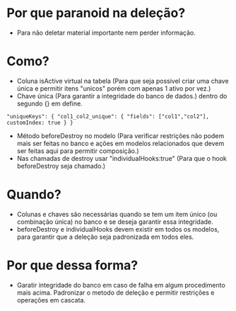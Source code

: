 <!-- @format -->

# Por que paranoid na deleção?

- Para não deletar material importante nem perder informação.

# Como?

- Coluna isActive virtual na tabela (Para que seja possivel criar uma chave única e permitir itens "unicos" porém com
  apenas 1 ativo por vez.)
- Chave única (Para garantir a integridade do banco de dados.) dentro do segundo {} em define.

```
"uniqueKeys": { "col1_col2_unique": { "fields": ["col1","col2"], customIndex: true } }
```

- Método beforeDestroy no modelo (Para verificar restrições não podem mais ser feitas no banco e ações em modelos
  relacionados que devem ser feitas aqui para permitir composição.)
- Nas chamadas de destroy usar "individualHooks:true" (Para que o hook beforeDestroy seja chamado.)

# Quando?

- Colunas e chaves são necessárias quando se tem um item único (ou combinação única) no banco e se deseja garantir essa
  integridade.
- beforeDestroy e individualHooks devem existir em todos os modelos, para garantir que a deleção seja padronizada em
  todos eles.

# Por que dessa forma?

- Garatir integridade do banco em caso de falha em algum procedimento mais acima. Padronizar o metodo de deleção e
  permitir restrições e operações em cascata.
